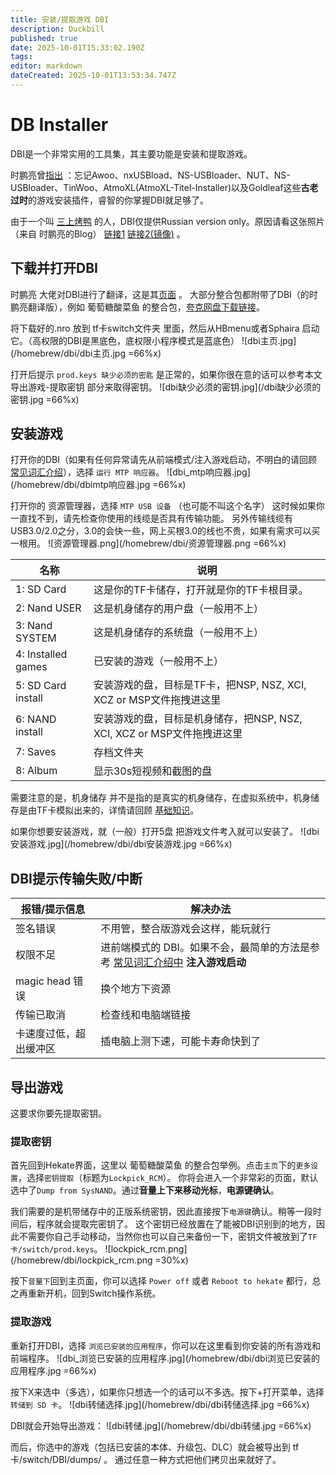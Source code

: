 ```yaml
---
title: 安装/提取游戏 DBI
description: Duckbill
published: true
date: 2025-10-01T15:33:02.190Z
tags: 
editor: markdown
dateCreated: 2025-10-01T13:53:34.747Z
---
```


# DB Installer

DBI是一个非常实用的工具集，其主要功能是安装和提取游戏。

时鹏亮曾[指出](https://shipengliang.com/games/switch-dbi-%e5%9b%be%e6%96%87%e4%bd%bf%e7%94%a8%e6%95%99%e7%a8%8b.html) ：忘记Awoo、nxUSBload、NS-USBloader、NUT、NS-USBloader、TinWoo、AtmoXL(AtmoXL-Titel-Installer)以及Goldleaf这些**古老过时**的游戏安装插件，睿智的你掌握DBI就足够了。

由于一个叫 [三上烤鸭](https://space.bilibili.com/679023184) 的人，DBI仅提供Russian version only。原因请看这张照片（来自 时鹏亮的Blog） [链接1](https://pic.shipengliang.com/wp-content/uploads/2025/05/%E5%85%B3%E4%BA%8EDBI%E4%B8%BA%E4%BB%80%E4%B9%88%E5%8E%BB%E6%8E%89%E4%BA%86%E4%B8%AD%E6%96%87%E7%89%88.png) [链接2(镜像)](https://dl.awa.cool/huangsam04/%E5%85%B3%E4%BA%8EDBI%E4%B8%BA%E4%BB%80%E4%B9%88%E5%8E%BB%E6%8E%89%E4%BA%86%E4%B8%AD%E6%96%87%E7%89%88.png) 。

## 下载并打开DBI
时鹏亮 大佬对DBI进行了翻译，这是其[页面](https://shipengliang.com/games/%e7%ab%af%e5%8d%88%e8%8a%82%e5%84%bf%e7%ab%a5%e8%8a%82%e7%a4%bc%e7%89%a9%ef%bc%9a%e5%85%a8%e7%90%83%e9%a6%96%e5%8f%91-dbi-%e4%b8%ad%e6%96%87%e7%89%88.html) 。
大部分整合包都附带了DBI（的时鹏亮翻译版），例如 葡萄糖酸菜鱼 的整合包，[夸克网盘下载链接](https://pan.quark.cn/s/3c0d28411181)。

将下载好的.nro 放到 tf卡switch文件夹 里面，然后从HBmenu或者Sphaira 启动它。（高权限的DBI是黑底色，底权限小程序模式是蓝底色）
![dbi主页.jpg](/homebrew/dbi/dbi主页.jpg =66%x)

打开后提示 `prod.keys 缺少必须的密匙` 是正常的，如果你很在意的话可以参考本文 导出游戏-提取密钥 部分来取得密钥。
![dbi缺少必须的密钥.jpg](/dbi缺少必须的密钥.jpg =66%x)
## 安装游戏
打开你的DBI（如果有任何异常请先从前端模式/注入游戏启动，不明白的请回顾 [常见词汇介绍](/CommonTerms)），选择 `运行 MTP 响应器`。
![dbi_mtp响应器.jpg](/homebrew/dbi/dbimtp响应器.jpg =66%x)

打开你的 资源管理器，选择 `MTP USB 设备` （也可能不叫这个名字）
这时候如果你一直找不到，请先检查你使用的线缆是否具有传输功能。
另外传输线缆有USB3.0/2.0之分，3.0的会快一些，网上买根3.0的线也不贵，如果有需求可以买一根用。
![资源管理器.png](/homebrew/dbi/资源管理器.png =66%x)

| 名称              | 说明 |
| ----------------- | ---- |
| 1: SD Card        | 这是你的TF卡储存，打开就是你的TF卡根目录。 |
| 2: Nand USER      | 这是机身储存的用户盘（一般用不上） |
| 3: Nand SYSTEM    | 这是机身储存的系统盘（一般用不上） |
| 4: Installed games| 已安装的游戏（一般用不上） |
| 5: SD Card install| 安装游戏的盘，目标是TF卡，把NSP, NSZ, XCI, XCZ or MSP文件拖拽进这里 |
| 6: NAND install   | 安装游戏的盘，目标是机身储存，把NSP, NSZ, XCI, XCZ or MSP文件拖拽进这里 |
| 7: Saves          | 存档文件夹 |
| 8: Album          | 显示30s短视频和截图的盘 |

需要注意的是，机身储存 并不是指的是真实的机身储存，在虚拟系统中，机身储存是由TF卡模拟出来的，详情请回顾 [基础知识](/GettingStarted)。

如果你想要安装游戏，就（一般）打开5盘 把游戏文件考入就可以安装了。
![dbi安装游戏.jpg](/homebrew/dbi/dbi安装游戏.jpg =66%x)

## DBI提示传输失败/中断
| 报错/提示信息       | 解决办法                                                                 |
| -------------------- | ------------------------------------------------------------------------ |
| 签名错误             | 不用管，整合版游戏会这样，能玩就行                                       |
| 权限不足             | 进前端模式的 DBI。如果不会，最简单的方法是参考 [常见词汇介绍中](/CommonTerms) **注入游戏启动** |
| magic head 错误      | 换个地方下资源                                                           |
| 传输已取消           | 检查线和电脑端链接                                                       |
| 卡速度过低，超出缓冲区 | 插电脑上测下速，可能卡寿命快到了                                           |

## 导出游戏
这要求你要先提取密钥。

### 提取密钥
首先回到Hekate界面，这里以 葡萄糖酸菜鱼 的整合包举例。点击`主页`下的`更多设置`，选择`密钥提取`（标题为`Lockpick_RCM`）。
你将会进入一个非常彩的页面，默认选中了`Dump from SysNAND`。通过**音量上下来移动光标**，**电源键确认**。

我们需要的是机带储存中的正版系统密钥，因此直接按下`电源键`确认。稍等一段时间后，程序就会提取完密钥了。
这个密钥已经放置在了能被DBI识别到的地方，因此不需要你自己手动移动，当然你也可以自己来备份一下，密钥文件被放到了`TF卡/switch/prod.keys`。
![lockpick_rcm.png](/homebrew/dbi/lockpick_rcm.png =30%x)


按下`音量下`回到主页面，你可以选择 `Power off` 或者 `Reboot to hekate` 都行，总之再重新开机，回到Switch操作系统。

### 提取游戏
重新打开DBI，选择 `浏览已安装的应用程序`，你可以在这里看到你安装的所有游戏和前端程序。
![dbi_浏览已安装的应用程序.jpg](/homebrew/dbi/dbi浏览已安装的应用程序.jpg =66%x)

按下X来选中（多选），如果你只想选一个的话可以不多选。按下+打开菜单，选择 `转储到 SD 卡`。
![dbi转储选择.jpg](/homebrew/dbi/dbi转储选择.jpg =66%x)

DBI就会开始导出游戏：
![dbi转储.jpg](/homebrew/dbi/dbi转储.jpg =66%x)

而后，你选中的游戏（包括已安装的本体、升级包、DLC）就会被导出到 tf卡/switch/DBI/dumps/ 。
通过任意一种方式把他们拷贝出来就好了。



